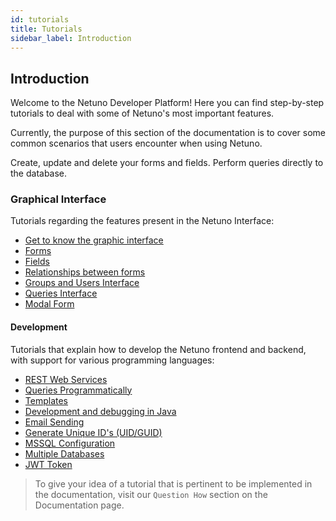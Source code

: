 ```yaml
---
id: tutorials
title: Tutorials
sidebar_label: Introduction
---
```


## Introduction
Welcome to the Netuno Developer Platform! Here you can find step-by-step tutorials to deal with some of Netuno's most important features.

Currently, the purpose of this section of the documentation is to cover some common scenarios that users encounter when using Netuno.

Create, update and delete your forms and fields. Perform queries directly to the database.


### Graphical Interface
Tutorials regarding the features present in the Netuno Interface:

* [Get to know the graphic interface](academy/explore/graphical-interface/graphical-interface.md)
* [Forms](academy/explore/graphical-interface/forms.md)
* [Fields](academy/explore/graphical-interface/fields.md)
* [Relationships between forms](academy/explore/graphical-interface/relationships-between-forms.md)
* [Groups and Users Interface](academy/explore/graphical-interface/user-groups.md)
* [Queries Interface](academy/explore/graphical-interface/queries-interface.md)
* [Modal Form](library/tutorials/modal-form.md)

#### Development
Tutorials that explain how to develop the Netuno frontend and backend, with support for various programming languages:

* [REST Web Services](library/tutorials/web-rest-services.md)
* [Queries Programmatically](library/tutorials/queries-programmatically.md)
* [Templates](library/tutorials/templates.md)
* [Development and debugging in Java](library/tutorials/development-debug-java.md)
* [Email Sending](library/tutorials/sending-emails.md)
* [Generate Unique ID's (UID/GUID)](library/tutorials/generate-uid-guid.md)
* [MSSQL Configuration](library/tutorials/mssql.md)
* [Multiple Databases](library/tutorials/multiple-databases.md)
* [JWT Token](library/tutorials/jwt.md)

> To give your idea of a tutorial that is pertinent to be implemented in the documentation, visit our ``Question How`` section on the Documentation page.
